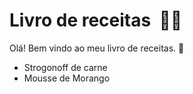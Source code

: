 # Livro de receitas ​ :man_cook:

Olá! Bem vindo ao meu livro de receitas. :wave:

* Strogonoff de carne
* Mousse de Morango

